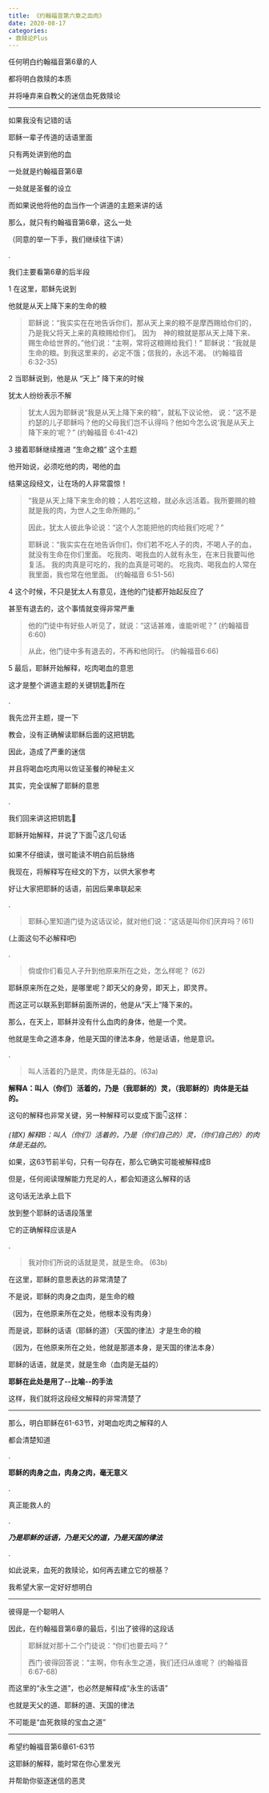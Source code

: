 ```yaml
---
title: 《约翰福音第六章之血肉》
date: 2020-08-17 
categories:
- 救赎论Plus
---
```

任何明白约翰福音第6章的人

都将明白救赎的本质

并将唾弃来自教父的迷信血死救赎论

---
如果我没有记错的话

耶稣一辈子传道的话语里面

只有两处讲到他的血

一处就是约翰福音第6章

一处就是圣餐的设立

而如果说他将他的血当作一个讲道的主题来讲的话

那么，就只有约翰福音第6章，这么一处

（同意的举一下手，我们继续往下讲）

.

我们主要看第6章的后半段

1  在这里，耶稣先说到

他就是从天上降下来的生命的粮

> 耶稣说：“我实实在在地告诉你们，那从天上来的粮不是摩西赐给你们的，乃是我父将天上来的真粮赐给你们。 因为　神的粮就是那从天上降下来、赐生命给世界的。”他们说：“主啊，常将这粮赐给我们！” 耶稣说：“我就是生命的粮。到我这里来的，必定不饿；信我的，永远不渴。  (约翰福音 6:32-35)

2  当耶稣说到，他是从  “天上”  降下来的时候

犹太人纷纷表示不解

> 犹太人因为耶稣说“我是从天上降下来的粮”，就私下议论他， 说：“这不是约瑟的儿子耶稣吗？他的父母我们岂不认得吗？他如今怎么说‘我是从天上降下来的’呢？”  (约翰福音 6:41-42)

3  接着耶稣继续推进 “生命之粮” 这个主题

他开始说，必须吃他的肉，喝他的血

结果这段经文，让在场的人非常震惊！

> “我是从天上降下来生命的粮；人若吃这粮，就必永远活着。我所要赐的粮就是我的肉，为世人之生命所赐的。”
> 
> 因此，犹太人彼此争论说：“这个人怎能把他的肉给我们吃呢？” 
> 
> 耶稣说：“我实实在在地告诉你们，你们若不吃人子的肉，不喝人子的血，就没有生命在你们里面。 吃我肉、喝我血的人就有永生，在末日我要叫他复活。 我的肉真是可吃的，我的血真是可喝的。 吃我肉、喝我血的人常在我里面，我也常在他里面。  (约翰福音 6:51-56)

4  这个时候，不只是犹太人有意见，连他的门徒都开始起反应了

甚至有退去的，这个事情就变得非常严重

> 他的门徒中有好些人听见了，就说：“这话甚难，谁能听呢？”  (约翰福音6:60)
> 
> 从此，他门徒中多有退去的，不再和他同行。  (约翰福音6:66)

5  最后，耶稣开始解释，吃肉喝血的意思

这才是整个讲道主题的关键钥匙🔑所在

.

我先岔开主题，提一下

教会，没有正确解读耶稣后面的这把钥匙

因此，造成了严重的迷信

并且将喝血吃肉用以佐证圣餐的神秘主义

其实，完全误解了耶稣的意思

.

我们回来讲这把钥匙🔑

耶稣开始解释，并说了下面👇这几句话

如果不仔细读，很可能读不明白前后脉络

我现在，将解释写在经文的下方，以供大家参考

好让大家把耶稣的话语，前因后果串联起来

.

> 耶稣心里知道门徒为这话议论，就对他们说：“这话是叫你们厌弃吗？(61) 

(上面这句不必解释吧)

.

> 倘或你们看见人子升到他原来所在之处，怎么样呢？ (62)

耶稣原来所在之处，是哪里呢？即天父的身旁，即天上，即灵界。

而这正可以联系到耶稣前面所讲的，他是从“天上”降下来的。

那么，在天上，耶稣并没有什么血肉的身体，他是一个灵。

他就是生命之道本身，他是天国的律法本身，他是话语，他是意识。

.

> 叫人活着的乃是灵，肉体是无益的。(63a)

**解释A：叫人（你们）活着的，乃是（我耶稣的）灵，（我耶稣的）肉体是无益的。**

这句的解释也非常关键，另一种解释可以变成下面👇这样：

_(错X) 解释B：叫人（你们）活着的，乃是（你们自己的）灵，（你们自己的）的肉体是无益的。_

如果，这63节前半句，只有一句存在，那么它确实可能被解释成B

但是，任何阅读理解能力充足的人，都会知道这么解释的话

这句话无法承上启下

放到整个耶稣的话语段落里

它的正确解释应该是A

.

> 我对你们所说的话就是灵，就是生命。  (63b)

在这里，耶稣的意思表达的非常清楚了

不是说，耶稣的肉身之血肉，是生命的粮

（因为，在他原来所在之处，他根本没有肉身）

而是说，耶稣的话语（耶稣的道）（天国的律法）才是生命的粮

（因为，在他原来所在之处，他就是那道本身，是天国的律法本身）

耶稣的话语，就是灵，就是生命（血肉是无益的）

**耶稣在此处是用了--比喻--的手法**

这样，我们就将这段经文解释的非常清楚了

---
那么，明白耶稣在61-63节，对喝血吃肉之解释的人

都会清楚知道

.

**耶稣的肉身之血，肉身之肉，毫无意义**

.

真正能救人的

.

***乃是耶稣的话语，乃是天父的道，乃是天国的律法***

.

如此说来，血死的救赎论，如何再去建立它的根基？

我希望大家一定好好想明白

---

彼得是一个聪明人

因此，在约翰福音第6章的最后，引出了彼得的这段话

> 耶稣就对那十二个门徒说：“你们也要去吗？” 
> 
> 西门·彼得回答说：“主啊，你有永生之道，我们还归从谁呢？  (约翰福音 6:67-68)

而这里的“永生之道”，也必然是解释成“永生的话语”

也就是天父的道、耶稣的道、天国的律法

不可能是“血死救赎的宝血之道”

---
希望约翰福音第6章61-63节

这耶稣的解释，能时常在你心里发光

并帮助你驱逐迷信的恶灵













